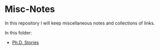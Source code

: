 # Misc-Notes

In this repository I will keep miscellaneous notes and collections of links.

In this folder:
* [Ph.D. Stories](https://github.com/jruales/Misc-Notes/blob/master/phd_stories.md)
